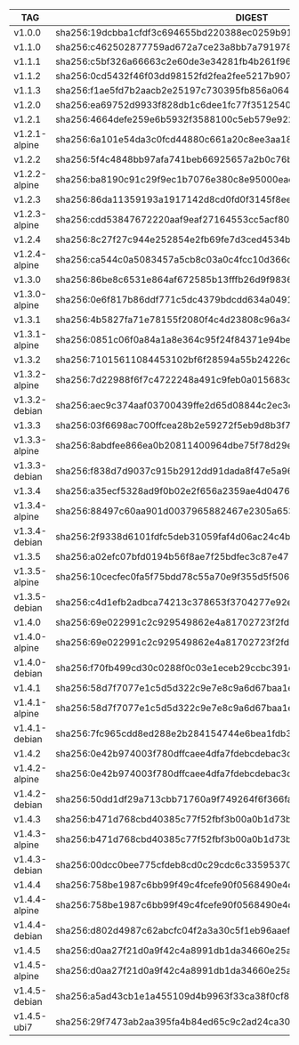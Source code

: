 TAG            |  DIGEST
---------------|-------------------------------------------------------------------------
v1.0.0         |  sha256:19dcbba1cfdf3c694655bd220388ec0259b917b1d8e2cfe5c9c2bcd2e622fac6
v1.1.0         |  sha256:c462502877759ad672a7ce23a8bb7a7919785ffc9c3c3e8080bd63527d3a1ffb
v1.1.1         |  sha256:c5bf326a66663c2e60de3e34281fb4b261f96f9eedc44ebeedc0cf5429c620ce
v1.1.2         |  sha256:0cd5432f46f03dd98152fd2fea2fee5217b9073962ff05e60271dfa2ad56e600
v1.1.3         |  sha256:f1ae5fd7b2aacb2e25197c730395fb856a06453e99c2a2975c21dad2cdcfbe4d
v1.2.0         |  sha256:ea69752d9933f828db1c6dee1fc77f351254019e6f5854cb7c881ec462a81cec
v1.2.1         |  sha256:4664defe259e6b5932f3588100c5eb579e9223ec4bb23ba210c2883798a8a907
v1.2.1-alpine  |  sha256:6a101e54da3c0fcd44880c661a20c8ee3aa184294ade64b1f50cb0a368006869
v1.2.2         |  sha256:5f4c4848bb97afa741beb66925657a2b0c76bdd854e6ad563fe5042d8cc94abb
v1.2.2-alpine  |  sha256:ba8190c91c29f9ec1b7076e380c8e95000eae9f62633eeb2a92babc89c40dd3b
v1.2.3         |  sha256:86da11359193a1917142d8cd0fd0f3145f8ee5c3626bff58a8693b74511a529a
v1.2.3-alpine  |  sha256:cdd53847672220aaf9eaf27164553cc5acf8057761f204a6a1d675aab2160adf
v1.2.4         |  sha256:8c27f27c944e252854e2fb69fe7d3ced4534b9813fe0be3e23044f93acda64c0
v1.2.4-alpine  |  sha256:ca544c0a5083457a5cb8c03a0c4fcc10d366c90bef92784d1fcd77dabced123d
v1.3.0         |  sha256:86be8c6531e864af672585b13fffb26d9f9836e2f995a231443dbd196374e220
v1.3.0-alpine  |  sha256:0e6f817b86ddf771c5dc4379bdcdd634a0491059692292bbbc3887903f1e4a7b
v1.3.1         |  sha256:4b5827fa71e78155f2080f4c4d23808c96a3497a96106dc58fc44291ed6e8e92
v1.3.1-alpine  |  sha256:0851c06f0a84a1a8e364c95f24f84371e94bef20738eb790341f27e79a6927af
v1.3.2         |  sha256:71015611084453102bf6f28594a55b24226ca09dbfc0f7dae802b72286f89ff6
v1.3.2-alpine  |  sha256:7d22988f6f7c4722248a491c9feb0a015683d0289eaab49ce473fc63e726f25e
v1.3.2-debian  |  sha256:aec9c374aaf03700439ffe2d65d08844c2ec3d9ca3e7a92e3a3337bec8e18736
v1.3.3         |  sha256:03f6698ac700ffcea28b2e59272f5eb9d8b3f71d74fbd028bef2e2eaf3fad950
v1.3.3-alpine  |  sha256:8abdfee866ea0b20811400964dbe75f78d29e4a613e0267306661d496c72b89e
v1.3.3-debian  |  sha256:f838d7d9037c915b2912dd91dada8f47e5a96548a27e7bd2341f1dbf71404616
v1.3.4         |  sha256:a35ecf5328ad9f0b02e2f656a2359ae4d04764023b3d2a202bcdf19f0947534d
v1.3.4-alpine  |  sha256:88497c60aa901d0037965882467e2305a65351bd5f97e8cdea5b9b95565a1106
v1.3.4-debian  |  sha256:2f9338d6101fdfc5deb31059faf4d06ac24c4be93cc0f904db90230a4266f57b
v1.3.5         |  sha256:a02efc07bfd0194b56f8ae7f25bdfec3c87e4715601d6e15f6a4c287578853a0
v1.3.5-alpine  |  sha256:10cecfec0fa5f75bdd78c55a70e9f355d5f5068e4dab59ee820aa09530790549
v1.3.5-debian  |  sha256:c4d1efb2adbca74213c378653f3704277e92ec14b732f793540e9812bd65f5cb
v1.4.0         |  sha256:69e022991c2c929549862e4a81702723f2fd008230bb4f0180345d9753fbd836
v1.4.0-alpine  |  sha256:69e022991c2c929549862e4a81702723f2fd008230bb4f0180345d9753fbd836
v1.4.0-debian  |  sha256:f70fb499cd30c0288f0c03e1eceb29ccbc391e42334e5ea563e8c0b93d48d8f3
v1.4.1         |  sha256:58d7f7077e1c5d5d322c9e7e8c9a6d67baa1e8bc04677eff2efc9a9b8e23e2af
v1.4.1-alpine  |  sha256:58d7f7077e1c5d5d322c9e7e8c9a6d67baa1e8bc04677eff2efc9a9b8e23e2af
v1.4.1-debian  |  sha256:7fc965cdd8ed288e2b284154744e6bea1fdb3fec53583db4b0e6cfa0a13045f0
v1.4.2         |  sha256:0e42b974003f780dffcaee4dfa7fdebcdebac3d7ecde4f453720c4f5571d4acc
v1.4.2-alpine  |  sha256:0e42b974003f780dffcaee4dfa7fdebcdebac3d7ecde4f453720c4f5571d4acc
v1.4.2-debian  |  sha256:50dd1df29a713cbb71760a9f749264f6f366fa7151722f0f5032df72ecc0a250
v1.4.3         |  sha256:b471d768cbd40385c77f52fbf3b00a0b1d73b71ea395482988ddf8029301c903
v1.4.3-alpine  |  sha256:b471d768cbd40385c77f52fbf3b00a0b1d73b71ea395482988ddf8029301c903
v1.4.3-debian  |  sha256:00dcc0bee775cfdeb8cd0c29cdc6c33595370cf876f2f4415e39a949b4909ca9
v1.4.4         |  sha256:758be1987c6bb99f49c4fcefe90f0568490e4d9e3d78baf36d4b47f4f05cf4d1
v1.4.4-alpine  |  sha256:758be1987c6bb99f49c4fcefe90f0568490e4d9e3d78baf36d4b47f4f05cf4d1
v1.4.4-debian  |  sha256:d802d4987c62abcfc04f2a3a30c5f1eb96aaef22fae94cb7904eed0685b00c49
v1.4.5         |  sha256:d0aa27f21d0a9f42c4a8991db1da34660e25ae87e1f113c757d3b67c8f4822de
v1.4.5-alpine  |  sha256:d0aa27f21d0a9f42c4a8991db1da34660e25ae87e1f113c757d3b67c8f4822de
v1.4.5-debian  |  sha256:a5ad43cb1e1a455109d4b9963f33ca38f0cf8dfb674fc6a6473aa585917c9928
v1.4.5-ubi7    |  sha256:29f7473ab2aa395fa4b84ed65c9c2ad24ca308d377992a8944291242d67ae4d8

